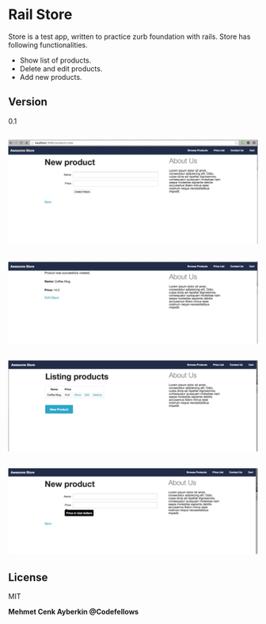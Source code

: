 Rail Store
=========

Store is a test app, written to practice zurb foundation with rails.
Store has following functionalities.

  - Show list of products.
  - Delete and edit products.
  - Add new products.

Version
----

0.1

![alt tag](https://github.com/cenkayberkin/store/blob/dev/screen_shots/Screen%20Shot%202014-09-22%20at%203.24.40%20PM.png)
----
![alt tag](https://github.com/cenkayberkin/store/blob/dev/screen_shots/Screen%20Shot%202014-09-22%20at%203.25.02%20PM.png)
----
![alt tag](https://github.com/cenkayberkin/store/blob/dev/screen_shots/Screen%20Shot%202014-09-22%20at%203.25.08%20PM.png)
----
![alt tag](https://github.com/cenkayberkin/store/blob/dev/screen_shots/Screen%20Shot%202014-09-22%20at%203.25.16%20PM.png)
----

License
----

MIT


**Mehmet Cenk Ayberkin @Codefellows**
